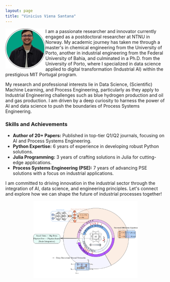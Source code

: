 ```yaml
---
layout: page
title: "Vinicius Viena Santana"
---
```

<img align="left" src="foto_new_circ.png" style="width: 25%; height: auto;">

I am a passionate researcher and innovator currently engaged as a postdoctoral researcher at NTNU in Norway. My academic journey has taken me through a master's in chemical engineering from the University of Porto, another in industrial engineering from the Federal University of Bahia, and culminated in a Ph.D. from the University of Porto, where I specialized in data science applied to digital transformation (Industrial AI) within the prestigious MIT Portugal program.

My research and professional interests lie in Data Science, (Scientific) Machine Learning, and Process Engineering, particularly as they apply to Industrial Engineering challenges such as blue hydrogen production and oil and gas production. I am driven by a deep curiosity to harness the power of AI and data science to push the boundaries of Process Systems Engineering.

### Skills and Achievements

- **Author of 20+ Papers:** Published in top-tier Q1/Q2 journals, focusing on AI and Process Systems Engineering.
- **Python Expertise:** 6 years of experience in developing robust Python solutions.
- **Julia Programming:** 3 years of crafting solutions in Julia for cutting-edge applications.
- **Process Systems Engineering (PSE):** 7 years of advancing PSE solutions with a focus on industrial applications.

I am committed to driving innovation in the industrial sector through the integration of AI, data science, and engineering principles. Let's connect and explore how we can shape the future of industrial processes together!

<center><img src="logo_circ.png" style="width: 65%; height: auto;"></center>
  
